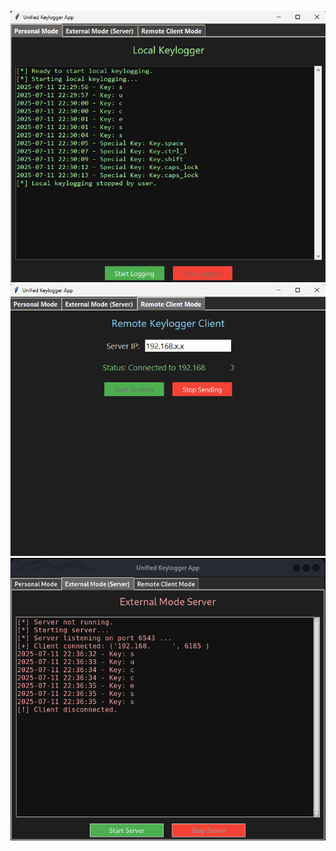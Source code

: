 ![APP PREVIEW](https://github.com/Raiyan-RB19/PRODIGY_CS_04/blob/55b275c02b22ef2b1728357965423dd7b9ef18b2/Personal%20mode.png)![APP PREVIEW](https://github.com/Raiyan-RB19/PRODIGY_CS_04/blob/55b275c02b22ef2b1728357965423dd7b9ef18b2/client%20mode.png)![APP PREVIEW](https://github.com/Raiyan-RB19/PRODIGY_CS_04/blob/5f4717dcd69e975a362169d0ed0cd66e2bbab627/External%20mode.png)
